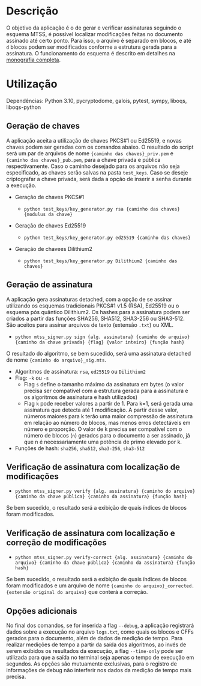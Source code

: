 

# Descrição

O objetivo da aplicação é o de gerar e verificar assinaturas seguindo o esquema MTSS, é possível localizar modificações feitas no documento assinado até certo ponto. Para isso, o arquivo é separado em blocos, e até ```d``` blocos podem ser modificados conforme a estrutura gerada para a assinatura. O funcionamento do esquema é descrito em detalhes na [monografia completa](https://repositorio.ufsc.br/handle/123456789/248660).
# Utilização

Dependências: Python 3.10, pycryptodome, galois, pytest, sympy, liboqs, liboqs-python

## Geração de chaves

A aplicação aceita a utilização de chaves PKCS#1 ou Ed25519, e novas chaves podem ser geradas com os comandos abaixo. O resultado do script será um par de arquivos de nome ```{caminho das chaves}_priv.pem``` e ```{caminho das chaves}_pub.pem```, para a chave privada e pública respectivamente. Caso o caminho desejado para os arquivos não seja especificado, as chaves serão salvas na pasta ```test_keys```. Caso se deseje criptografar a chave privada, será dada a opção de inserir a senha durante a execução.

- Geração de chaves PKCS#1 

    - ```python test_keys/key_generator.py rsa {caminho das chaves} {modulus da chave}```

- Geração de chaves Ed25519 

    - ```python test_keys/key_generator.py ed25519 {caminho das chaves}```

- Geração de chavees Dilithium2
    - ```python test_keys/key_generator.py Dilithium2 {caminho das chaves}```

## Geração de assinatura

A aplicação gera assinaturas detached, com a opção de se assinar utilizando os esquemas tradicionais PKCS#1 v1.5 (RSA), Ed25519 ou o esquema pós quântico Dilithium2. Os hashes para a assinatura podem ser criados a partir das funções SHA256, SHA512, SHA3-256 ou SHA3-512. São aceitos para assinar arquivos de texto (extensão ```.txt```) ou XML.

- ```python mtss_signer.py sign {alg. assinatura} {caminho do arquivo} {caminho da chave privada} {flag} {valor inteiro} {função hash}```

O resultado do algoritmo, se bem sucedido, será uma assinatura detached de nome ```{caminho do arquivo}_sig.mts```.

- Algoritmos de assinatura: ```rsa```, ```ed25519``` ou ```Dilithium2```
- Flag: ```-k``` ou ```-s```
    - Flag ```s``` define o tamanho máximo da assinatura em bytes (o valor precisa ser compatível com a estrutura gerada para a assinatura e os algoritmos de assinatura e hash utilizados)
    - Flag ```k``` pode receber valores a partir de 1. Para k=1, será gerada uma assinatura que detecta até 1 modificação. A partir desse valor, números maiores para k terão uma maior compressão de assinatura em relação ao número de blocos, mas menos erros detectáveis em número e proporção. O valor de k precisa ser compatível com o número de blocos (```n```) gerados para o documento a ser assinado, já que n é necessariamente uma potência de primo elevado por k.
- Funções de hash: ```sha256```, ```sha512```, ```sha3-256```, ```sha3-512```

## Verificação de assinatura com localização de modificações

- ```python mtss_signer.py verify {alg. assinatura} {caminho do arquivo} {caminho da chave pública} {caminho da assinatura} {função hash}```

Se bem sucedido, o resultado será a exibição de quais índices de blocos foram modificados.

## Verificação de assinatura com localização e correção de modificações

- ```python mtss_signer.py verify-correct {alg. assinatura} {caminho do arquivo} {caminho da chave pública} {caminho da assinatura} {função hash}```

Se bem sucedido, o resultado será a exibição de quais índices de blocos foram modificados e um arquivo de nome ```{caminho do arquivo}_corrected.{extensão original do arquivo}``` que conterá a correção.

## Opções adicionais

No final dos comandos, se for inserida a flag ```--debug```, a aplicação registrará dados sobre a execução no arquivo ```logs.txt```, como quais os blocos e CFFs gerados para o documento, além de dados de medição de tempo. Para realizar medições de tempo a partir da saída dos algoritmos, ao invés de serem exibidos os resultados da execução, a flag ```--time-only``` pode ser utilizada para que a saída no terminal seja apenas o tempo de execução em segundos. As opções são mutuamente exclusivas, para o registro de informações de debug não interferir nos dados da medição de tempo mais precisa.
